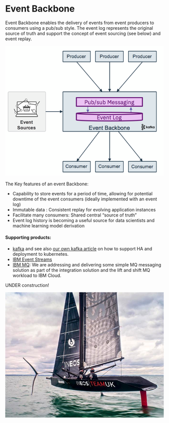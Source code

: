 # Event Backbone

Event Backbone enables the delivery of events from event producers to consumers using a pub/sub style.
 The event log represents the original source of truth and support the concept of event sourcing (see below) and event replay.

![](evt-backbone.png)  

The Key features of an event Backbone:
*	Capability to store events for a period of time, allowing for potential downtime of the event consumers (ideally implemented with an event log)
* Immutable data : Consistent replay for evolving application instances
* Facilitate many consumers: Shared central “source of truth”
* Event log history is becoming a useful source for data scientists and machine learning model derivation

#### Supporting products:
* [kafka](http://apache.kafka.org) and see also [our own kafka article](https://github.com/ibm-cloud-architecture/refarch-analytics/tree/master/docs/kafka) on how to support HA and deployment to kubernetes.
* [IBM Event Streams](https://ibm.github.io/event-streams/)
* [IBM MQ](https://github.com/ibm-cloud-architecture/refarch-mq-messaging): We are addressing and delivering some simple MQ messaging solution as part of the integration solution and the lift and shift MQ workload to IBM Cloud.


UNDER construction!

![](../under-construction.png)
